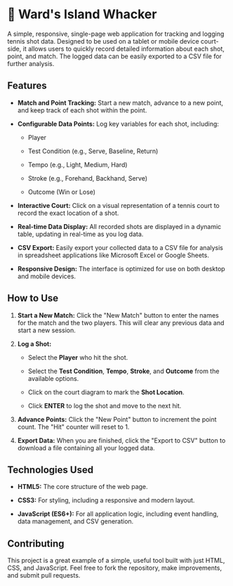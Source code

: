 # 🎾 Ward's Island Whacker

A simple, responsive, single-page web application for tracking and logging tennis shot data. Designed to be used on a tablet or mobile device court-side, it allows users to quickly record detailed information about each shot, point, and match. The logged data can be easily exported to a CSV file for further analysis.

## Features

* **Match and Point Tracking:** Start a new match, advance to a new point, and keep track of each shot within the point.

* **Configurable Data Points:** Log key variables for each shot, including:

  * Player

  * Test Condition (e.g., Serve, Baseline, Return)

  * Tempo (e.g., Light, Medium, Hard)

  * Stroke (e.g., Forehand, Backhand, Serve)

  * Outcome (Win or Lose)

* **Interactive Court:** Click on a visual representation of a tennis court to record the exact location of a shot.

* **Real-time Data Display:** All recorded shots are displayed in a dynamic table, updating in real-time as you log data.

* **CSV Export:** Easily export your collected data to a CSV file for analysis in spreadsheet applications like Microsoft Excel or Google Sheets.

* **Responsive Design:** The interface is optimized for use on both desktop and mobile devices.

## How to Use

1. **Start a New Match:** Click the "New Match" button to enter the names for the match and the two players. This will clear any previous data and start a new session.

2. **Log a Shot:**

   * Select the **Player** who hit the shot.

   * Select the **Test Condition**, **Tempo**, **Stroke**, and **Outcome** from the available options.

   * Click on the court diagram to mark the **Shot Location**.

   * Click **ENTER** to log the shot and move to the next hit.

3. **Advance Points:** Click the "New Point" button to increment the point count. The "Hit" counter will reset to 1.

4. **Export Data:** When you are finished, click the "Export to CSV" button to download a file containing all your logged data.

## Technologies Used

* **HTML5:** The core structure of the web page.

* **CSS3:** For styling, including a responsive and modern layout.

* **JavaScript (ES6+):** For all application logic, including event handling, data management, and CSV generation.

## Contributing

This project is a great example of a simple, useful tool built with just HTML, CSS, and JavaScript. Feel free to fork the repository, make improvements, and submit pull requests.

